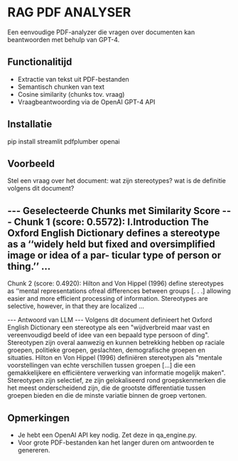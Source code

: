 # RAG PDF ANALYSER
Een eenvoudige PDF-analyzer die vragen over documenten kan beantwoorden met behulp van GPT-4.

## Functionalitijd
- Extractie van tekst uit PDF-bestanden
- Semantisch chunken van text
- Cosine similarity (chunks tov. vraag)
- Vraagbeantwoording via de OpenAI GPT-4 API

## Installatie
pip install streamlit pdfplumber openai

## Voorbeeld
Stel een vraag over het document: wat zijn stereotypes? wat is de definitie volgens dit document?

--- Geselecteerde Chunks met Similarity Score ---
Chunk 1 (score: 0.5572):
I.Introduction
The Oxford English Dictionary defines a stereotype as a
‘‘widely held but fixed and oversimplified image or idea of a par-
ticular type of person or thing.’’ ...
----------------------------------------

Chunk 2 (score: 0.4920):
Hilton and Von Hippel (1996) define stereotypes as
‘‘mental representations ofreal differences between groups [. . .]
allowing easier and more efficient processing of information. Stereotypes are selective, however, in that they are localized
...

--- Antwoord van LLM ---
Volgens dit document definieert het Oxford English Dictionary een stereotype als een "wijdverbreid maar vast en vereenvoudigd beeld of idee van een bepaald type persoon of ding". Stereotypen zijn overal aanwezig en kunnen betrekking hebben op raciale groepen, politieke groepen, geslachten, demografische groepen en situaties. Hilton en Von Hippel (1996) definiëren stereotypen als "mentale voorstellingen van echte verschillen tussen groepen [...] die een gemakkelijkere en efficiëntere verwerking van informatie mogelijk maken". Stereotypen zijn selectief, ze zijn gelokaliseerd rond groepskenmerken die het meest onderscheidend zijn, die de grootste differentiatie tussen groepen bieden en die de minste variatie binnen de groep vertonen.

## Opmerkingen
- Je hebt een OpenAI API key nodig. Zet deze in qa_engine.py.
- Voor grote PDF-bestanden kan het langer duren om antwoorden te genereren.